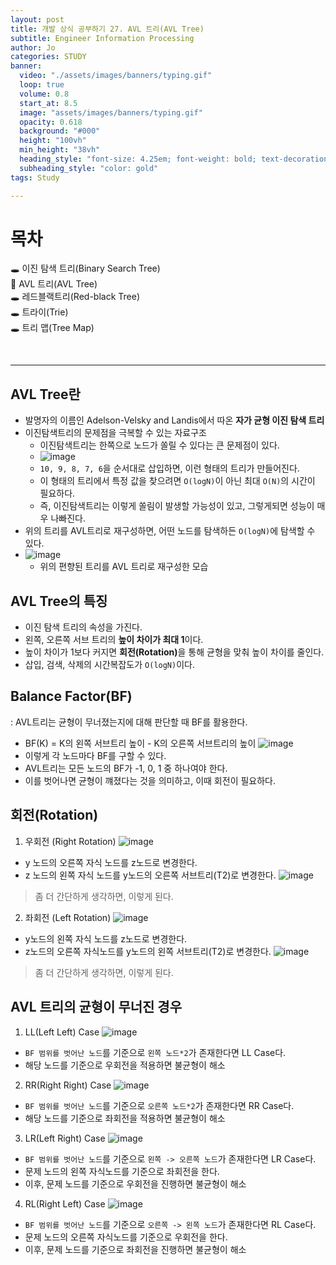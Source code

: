 ```yaml
---
layout: post
title: 개발 상식 공부하기 27. AVL 트리(AVL Tree)
subtitle: Engineer Information Processing
author: Jo
categories: STUDY
banner:
  video: "./assets/images/banners/typing.gif"
  loop: true
  volume: 0.8
  start_at: 8.5
  image: "assets/images/banners/typing.gif"
  opacity: 0.618
  background: "#000"
  height: "100vh"
  min_height: "38vh"
  heading_style: "font-size: 4.25em; font-weight: bold; text-decoration: underline"
  subheading_style: "color: gold"
tags: Study

---
```


# 목차
🕳 이진 탐색 트리(Binary Search Tree) <br>
📌 AVL 트리(AVL Tree) <br>
🕳 레드블랙트리(Red-black Tree) <br>
🕳 트라이(Trie) <br>
🕳 트리 맵(Tree Map) <br>


<br>
<hr>

## AVL Tree란
- 발명자의 이름인 Adelson-Velsky and Landis에서 따온 <b>자가 균형 이진 탐색 트리</b>
- 이진탐색트리의 문제점을 극복할 수 있는 자료구조
  - 이진탐색트리는 한쪽으로 노드가 쏠릴 수 있다는 큰 문제점이 있다.
  - ![image](https://github.com/CheeseYoung/Cheeseyoung.github.io/assets/132384527/c3035680-1f14-4f23-a0e0-8f56704f6a30)
  - ``10, 9, 8, 7, 6``을 순서대로 삽입하면, 이런 형태의 트리가 만들어진다.
  - 이 형태의 트리에서 특정 값을 찾으려면 ``O(logN)``이 아닌 최대 ``O(N)``의 시간이 필요하다.
  - 즉, 이진탐색트리는 이렇게 쏠림이 발생할 가능성이 있고, 그렇게되면 성능이 매우 나빠진다.
- 위의 트리를 AVL트리로 재구성하면, 어떤 노드를 탐색하든 ``O(logN)``에 탐색할 수 있다.
- ![image](https://github.com/CheeseYoung/Cheeseyoung.github.io/assets/132384527/a08438ac-6ab6-4d80-b8bf-106fcf510b80)
  - 위의 편향된 트리를 AVL 트리로 재구성한 모습

## AVL Tree의 특징
- 이진 탐색 트리의 속성을 가진다.
- 왼쪽, 오른쪽 서브 트리의 <b>높이 차이가 최대 1</b>이다.
- 높이 차이가 1보다 커지면 <b>회전(Rotation)</b>을 통해 균형을 맞춰 높이 차이를 줄인다.
- 삽입, 검색, 삭제의 시간복잡도가 ``O(logN)``이다. 

## Balance Factor(BF)
: AVL트리는 균형이 무너졌는지에 대해 판단할 때 BF를 활용한다.
- BF(K) = K의 왼쪽 서브트리 높이 - K의 오른쪽 서브트리의 높이
![image](https://github.com/CheeseYoung/Cheeseyoung.github.io/assets/132384527/047d0a6e-965d-4edb-a95e-e24b4ef65015)
- 이렇게 각 노드마다 BF를 구할 수 있다.
- AVL트리는 모든 노드의 BF가 -1, 0, 1 중 하나여야 한다.
- 이를 벗어나면 균형이 꺠졌다는 것을 의미하고, 이때 회전이 필요하다.

## 회전(Rotation)
1. 우회전 (Right Rotation)
![image](https://github.com/CheeseYoung/Cheeseyoung.github.io/assets/132384527/286d18f6-94ae-4f42-bd2b-0b3a81633bf5)
- y 노드의 오른쪽 자식 노드를 z노드로 변경한다.
- z 노드의 왼쪽 자식 노드를 y노드의 오른쪽 서브트리(T2)로 변경한다.
![image](https://github.com/CheeseYoung/Cheeseyoung.github.io/assets/132384527/6f4405c8-e279-421c-95f1-3513d6b0e911)
> 좀 더 간단하게 생각하면, 이렇게 된다. 

2. 좌회전 (Left Rotation)
![image](https://github.com/CheeseYoung/Cheeseyoung.github.io/assets/132384527/44011792-0c02-4c2c-82a2-0963932f3149)
- y노드의 왼쪽 자식 노드를 z노드로 변경한다.
- z노드의 오른쪽 자식노드를 y노드의 왼쪽 서브트리(T2)로 변경한다.
![image](https://github.com/CheeseYoung/Cheeseyoung.github.io/assets/132384527/09a71122-9154-44fe-b738-e5e58481aa12)
> 좀 더 간단하게 생각하면, 이렇게 된다.

## AVL 트리의 균형이 무너진 경우
1. LL(Left Left) Case
![image](https://github.com/CheeseYoung/Cheeseyoung.github.io/assets/132384527/075e507c-a62d-4375-9080-3c22f094b7e7)
- ``BF 범위를 벗어난 노드``를 기준으로 ``왼쪽 노드*2``가 존재한다면 LL Case다.
- 해당 노드를 기준으로 우회전을 적용하면 불균형이 해소

2. RR(Right Right) Case
![image](https://github.com/CheeseYoung/Cheeseyoung.github.io/assets/132384527/8eda6b24-e519-40b4-9be4-47aa257590e7)
- ``BF 범위를 벗어난 노드``를 기준으로 ``오른쪽 노드*2``가 존재한다면 RR Case다.
- 해당 노드를 기준으로 좌회전을 적용하면 불균형이 해소

3. LR(Left Right) Case
![image](https://github.com/CheeseYoung/Cheeseyoung.github.io/assets/132384527/9293e22d-f7e0-4623-b831-65cf0ee03708)
- ``BF 범위를 벗어난 노드``를 기준으로 ``왼쪽 -> 오른쪽 노드``가 존재한다면 LR Case다.
- 문제 노드의 왼쪽 자식노드를 기준으로 좌회전을 한다.
- 이후, 문제 노드를 기준으로 우회전을 진행하면 불균형이 해소 

4. RL(Right Left) Case
![image](https://github.com/CheeseYoung/Cheeseyoung.github.io/assets/132384527/f7423ac7-b032-4c4c-954c-c35bb59d5a59)
- ``BF 범위를 벗어난 노드``를 기준으로 ``오른쪽 -> 왼쪽 노드``가 존재한다면 RL Case다.
- 문제 노드의 오른쪽 자식노드를 기준으로 우회전을 한다.
- 이후, 문제 노드를 기준으로 좌회전을 진행하면 불균형이 해소 











